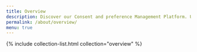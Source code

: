 ```yaml
---
title: Overview
description: Discover our Consent and preference Management Platform. Use data privacy to create value with trust, with our Privacy Center, backoffice application, and an Easy Integration.
permalink: /about/overview/ 
menu: true
---
```


{% include collection-list.html collection="overview" %}

